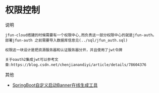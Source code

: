 # 权限控制

说明
 
    jfun-cloud搭建的时候需要有一个权限中心,而负责这一部分权限中心的就是jfun-auth。
    部署jfun-auth 之前需要导入数据库信息见(../sql/jfun_auth.sql)

    权限这一块设计是把资源服务器和认证服务器分开，并且使用了jwt令牌
    
    关于oauth2集成jwt可以参考文章:https://blog.csdn.net/chenjianandiyi/article/details/78604376
    



其他

* [SpringBoot自定义启动Banner在线生成工具](https://www.bootschool.net/ascii)    